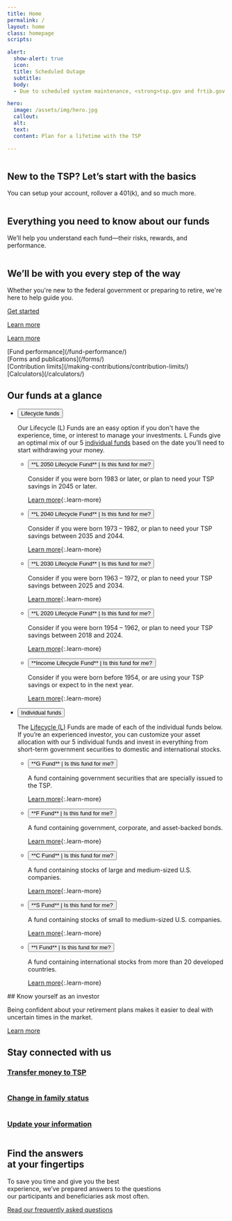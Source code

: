 ```yaml
---
title: Home
permalink: /
layout: home
class: homepage
scripts:

alert:
  show-alert: true
  icon:
  title: Scheduled Outage
  subtitle:
  body:
  - Due to scheduled system maintenance, <strong>tsp.gov and frtib.gov will be unavailable</strong> Saturday, April 13, from 8:00 a.m. to 11:30 a.m. eastern time.  Thank you for your patience.

hero:
  image: /assets/img/hero.jpg
  callout:
  alt:
  text:
  content: Plan for a lifetime with the TSP

---
```


<section class="home-getting-started">
<div class="usa-grid">

<!-- NEW TO THE TSP? -->
<div class="usa-width-one-third" markdown="1">
<div>
<img src="{{ site.baseurl }}/assets/img/icons/sun.svg" alt="">
</div>

## New to the TSP? Let’s start with the basics

You can setup your account, rollover a 401(k), and so much more.

</div>

<!-- EVERYTHING YOU NEED -->
<div class="usa-width-one-third" markdown="1">
<div class="">
<img src="{{ site.baseurl }}/assets/img/icons/graph_up.svg" alt="">
</div>

## Everything you need to know about our funds

We’ll help you understand each fund—their risks, rewards, and performance.

</div>
<!-- WE'LL BE WITH YOU -->
<div class="usa-width-one-third" markdown="1">
<div>
<img src="{{ site.baseurl }}/assets/img/icons/team_blue.svg" alt="" class="team">
</div>

## We’ll be with you every step of the way

Whether you're new to the federal government or preparing to retire, we're here to help guide you.

</div>

</div>
<!-- LEARN MORE -->
<div class="usa-grid usa-learn-more">

<!-- NEW TO THE TSP? -->
<div class="usa-width-one-third" markdown="1">

[Get started](/account-basics/)
</div>

<!-- EVERYTHING YOU NEED -->
<div class="usa-width-one-third" markdown="1">

[Learn more](/how-to-invest/)

</div>
<!-- WE'LL BE WITH YOU -->
<div class="usa-width-one-third" markdown="1">

[Learn more](/planning-for-life-events/)

</div>

</div>
</section>

<!-- QUICK LINKS -->
<section class="quick-links homepage">
<div class="usa-grid">
<div class="usa-width-one-fourth" markdown="1">
[Fund performance](/fund-performance/)
</div>
<div class="usa-width-one-fourth" markdown="1">
[Forms and publications](/forms/)
</div>
<div class="usa-width-one-fourth" markdown="1">
[Contribution limits](/making-contributions/contribution-limits/)
</div>
<div class="usa-width-one-fourth" markdown="1">
[Calculators](/calculators/)
</div>
</div>
</section>


<!-- OUR FUNDS AT A GLANCE -->
<section class="home-our-funds" markdown="1">

## Our funds at a glance

<div class="usa-grid">
<div class="usa-width-one-whole" markdown="1">

<ul class="usa-accordion usa-tabs our-funds">
<!-- Lifecycle funds -->
<li>
<button class="usa-accordion-button"
aria-expanded="true"
aria-controls="a1">
Lifecycle funds
</button>
  <div id="a1" class="usa-accordion-content" markdown="1">

  Our Lifecycle (L) Funds are an easy option if you don't have the experience, time, or interest to manage your investments. L Funds give an optimal mix of our 5 [individual funds](javascript:void(0)) based on the date you’ll need to start withdrawing your money.

  <ul class="usa-accordion lifecycle-funds">
  <li>
  <button class="usa-accordion-button"
  aria-expanded="false"
  aria-controls="a3" markdown="1">
  **L 2050 Lifecycle Fund** | <span class="secondary">Is this fund for me?</span>
  </button>
  <div id="a3" class="usa-accordion-content" markdown="1">

  Consider if you were born 1983 or later, or plan to need your TSP savings in 2045 or later.

  [Learn more](/funds-lifecycle/l-2050/){:.learn-more}

  </div>
  </li>

  <li>
  <button class="usa-accordion-button"
  aria-expanded="false"
  aria-controls="a4" markdown="1">
  **L 2040 Lifecycle Fund** | <span class="secondary">Is this fund for me?</span>
  </button>
  <div id="a4" class="usa-accordion-content" markdown="1">

  Consider if you were born 1973 – 1982, or plan to need your TSP savings between 2035 and 2044.

  [Learn more](/funds-lifecycle/l-2040/){:.learn-more}

  </div>
  </li>
  <li>
  <button class="usa-accordion-button"
  aria-expanded="false"
  aria-controls="a5" markdown="1">
  **L 2030 Lifecycle Fund** | <span class="secondary">Is this fund for me?</span>
  </button>
  <div id="a5" class="usa-accordion-content" markdown="1">

  Consider if you were born 1963 – 1972, or plan to need your TSP savings between 2025 and 2034.

  [Learn more](/funds-lifecycle/l-2030/){:.learn-more}

  </div>
  </li>

  <li>
  <button class="usa-accordion-button"
  aria-expanded="false"
  aria-controls="a6" markdown="1">
  **L 2020 Lifecycle Fund** | <span class="secondary">Is this fund for me?</span>
  </button>
  <div id="a6" class="usa-accordion-content" markdown="1">

  Consider if you were born 1954 – 1962, or plan to need your TSP savings between 2018 and 2024.

  [Learn more](/funds-lifecycle/l-2020/){:.learn-more}

  </div>
  </li>
  <li>
  <button class="usa-accordion-button"
  aria-expanded="false"
  aria-controls="a7" markdown="1">
  **Income Lifecycle Fund** | <span class="secondary">Is this fund for me?</span>
  </button>
  <div id="a7" class="usa-accordion-content" markdown="1">

  Consider if you were born before 1954, or are using your TSP savings or expect to in the next year.

  [Learn more](/funds-lifecycle/l-income/){:.learn-more}

  </div>
  </li>
  </ul>
  </div>
  </li>
  <!-- Individual funds -->
  <li>
  <button class="usa-accordion-button"
  aria-expanded="false"
  aria-controls="a2">
  Individual funds
  </button>
  <div id="a2" class="usa-accordion-content" markdown="1">

  The [Lifecycle (L)](javascript:void(0)) Funds are made of each of the individual funds below. If you’re an experienced investor, you can customize your asset allocation with our 5 individual funds and invest in everything from short-term government securities to domestic and international stocks.

  <ul class="usa-accordion lifecycle-funds">
  <li>
  <button class="usa-accordion-button"
  aria-expanded="false"
  aria-controls="i1" markdown="1">
  **G Fund** | <span class="secondary">Is this fund for me?</span>
  </button>
  <div id="i1" class="usa-accordion-content" markdown="1">

  A fund containing government securities that are specially issued to the TSP.

  [Learn more](/funds-individual/g-fund/){:.learn-more}

  </div>
  </li>

  <li>
  <button class="usa-accordion-button"
  aria-expanded="false"
  aria-controls="i2" markdown="1">
  **F Fund** | <span class="secondary">Is this fund for me?</span>
  </button>
  <div id="i2" class="usa-accordion-content" markdown="1">

  A fund containing government, corporate, and asset-backed bonds.

  [Learn more](/funds-individual/f-fund/){:.learn-more}

  </div>
  </li>
  <li>
  <button class="usa-accordion-button"
  aria-expanded="false"
  aria-controls="i3" markdown="1">
  **C Fund** | <span class="secondary">Is this fund for me?</span>
  </button>
  <div id="i3" class="usa-accordion-content" markdown="1">

  A fund containing stocks of large and medium-sized U.S. companies.

  [Learn more](/funds-individual/c-fund/){:.learn-more}

  </div>
  </li>

  <li>
  <button class="usa-accordion-button"
  aria-expanded="false"
  aria-controls="i4" markdown="1">
  **S Fund** | <span class="secondary">Is this fund for me?</span>
  </button>
  <div id="i4" class="usa-accordion-content" markdown="1">

  A fund containing stocks of small to medium-sized U.S. companies.

  [Learn more](/funds-individual/s-fund/){:.learn-more}

  </div>
  </li>
  <li>
  <button class="usa-accordion-button"
  aria-expanded="false"
  aria-controls="i5" markdown="1">
  **I Fund** | <span class="secondary">Is this fund for me?</span>
  </button>
  <div id="i5" class="usa-accordion-content" markdown="1">

  A fund containing international stocks from more than 20 developed countries.

  [Learn more](/funds-individual/i-fund/){:.learn-more}

  </div>
  </li>
  </ul>

  </div>
  </li>
  </ul>
</div>
</div>
</section>

<!-- WHEN YOU KNOW YOURSELF -->
<section class="section-investor">
<div class="usa-grid">
<div class="usa-width-one-half usa-learn-more" markdown="1">
## Know yourself as an investor

Being confident about your retirement plans makes it easier to deal with uncertain times in the market.

[Learn more](/how-to-invest/before-you-invest/)
<!-- maybe link to BYI tool or Stick to Your Plan language that I just discovered doesn't, but should and will eventually exist. -->
</div>
</div>
</section>

<!-- STAY CONNECTED -->
<section class="section-connected" markdown="1">

## Stay connected with us

<div class="usa-grid">
<!-- Transfers money to TSP -->
<div class="usa-width-one-third" markdown="1">

### [Transfer money to TSP](/account-basics/move-money-into-tsp/)

<img src="{{ site.baseurl }}/assets/img/icons/money.svg" alt="">
</div>

<!-- Change in family status -->
<div class="usa-width-one-third" markdown="1">

### [Change in family status](/planning-for-life-events/changes-in-your-family-status/)

<img src="{{ site.baseurl }}/assets/img/icons/family_blue.svg" alt="">
</div>

<!-- Update your information -->
<div class="usa-width-one-third" markdown="1">

### [Update your information](/account-basics/update-personal-information/)

<img src="{{ site.baseurl }}/assets/img/icons/individual_blue.svg" alt="" class="team">
</div>

</div>
</section>

<!-- FIND THE ANSWERS -->
<section class="section-find-answers">
<div class="usa-grid">
<div class="usa-width-one-whole" markdown="1">

## Find the answers<br />at your fingertips

To save you time and give you the best<br />
experience, we’ve prepared answers to the questions<br />
our participants and beneficiaries ask most often.

[Read our frequently asked questions](javascript:void(0))
</div>
</div>
</section>
